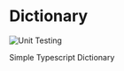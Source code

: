# Dictionary
![Unit Testing](https://github.com/FlippieCoetser/Dictionary/workflows/Unit.Testing/badge.svg)

Simple Typescript Dictionary
